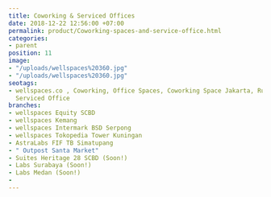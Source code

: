 ```yaml
---
title: Coworking & Serviced Offices
date: 2018-12-22 12:56:00 +07:00
permalink: product/Coworking-spaces-and-service-office.html
categories:
- parent
position: 11
image:
- "/uploads/wellspaces%20360.jpg"
- "/uploads/wellspaces%20360.jpg"
seotags:
- wellspaces.co , Coworking, Office Spaces, Coworking Space Jakarta, Ruang Kantor,
  Serviced Office
branches:
- wellspaces Equity SCBD
- wellspaces Kemang
- wellspaces Intermark BSD Serpong
- wellspaces Tokopedia Tower Kuningan
- AstraLabs FIF TB Simatupang
- " Outpost Santa Market"
- Suites Heritage 28 SCBD (Soon!)
- Labs Surabaya (Soon!)
- Labs Medan (Soon!)
- 
---
```


